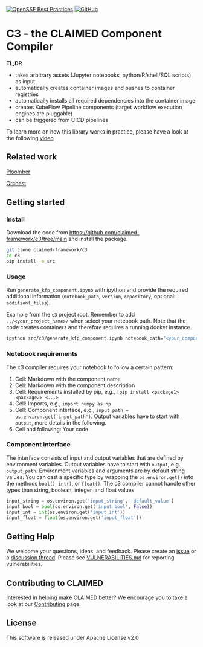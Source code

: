 [![OpenSSF Best Practices](https://bestpractices.coreinfrastructure.org/projects/6718/badge)](https://bestpractices.coreinfrastructure.org/projects/6718)
[![GitHub](https://img.shields.io/badge/issue_tracking-github-blue.svg)](https://github.com/claimed-framework/component-library/issues)



# C3 - the CLAIMED Component Compiler

**TL;DR**
- takes arbitrary assets (Jupyter notebooks, python/R/shell/SQL scripts) as input
- automatically creates container images and pushes to container registries
- automatically installs all required dependencies into the container image
- creates KubeFlow Pipeline components (target workflow execution engines are pluggable)
- can be triggered from CICD pipelines


To learn more on how this library works in practice, please have a look at the following [video](https://www.youtube.com/watch?v=FuV2oG55C5s)

## Related work
[Ploomber](https://github.com/ploomber/ploomber)

[Orchest](https://www.orchest.io/)

## Getting started 

### Install

Download the code from https://github.com/claimed-framework/c3/tree/main and install the package.

```sh
git clone claimed-framework/c3
cd c3
pip install -e src
```

### Usage

Run `generate_kfp_component.ipynb` with ipython and provide the required additional information (`notebook_path`, `version`, `repository`, optional: `additionl_files`).

Example from the `c3` project root. Remember to add `../<your_project_name>/` when select your notebook path. Note that the code creates containers and therefore requires a running docker instance.
```sh
ipython src/c3/generate_kfp_component.ipynb notebook_path="<your_component_path>" version="<X.X>" additionl_files="[file1,file2]" repository="docker.io/<your_repo>"
```

### Notebook requirements

The c3 compiler requires your notebook to follow a certain pattern:

1. Cell: Markdown with the component name
2. Cell: Markdown with the component description
3. Cell: Requirements installed by pip, e.g., `!pip install <package1> <package2> <...>`
4. Cell: Imports, e.g., `import numpy as np`
5. Cell: Component interface, e.g., `input_path = os.environ.get('input_path')`. Output variables have to start with `output`, more details in the following.
6. Cell and following: Your code

### Component interface

The interface consists of input and output variables that are defined by environment variables. Output variables have to start with `output`, e.g., `output_path`. 
Environment variables and arguments are by default string values. You can cast a specific type by wrapping the `os.environ.get()` into the methods `bool()`, `int()`, or `float()`.
The c3 compiler cannot handle other types than string, boolean, integer, and float values.

```py
input_string = os.environ.get('input_string', 'default_value')
input_bool = bool(os.environ.get('input_bool', False))
input_int = int(os.environ.get('input_int'))
input_float = float(os.environ.get('input_float'))
```

## Getting Help

We welcome your questions, ideas, and feedback. Please create an [issue](https://github.com/claimed-framework/component-library/issues) or a [discussion thread](https://github.com/claimed-framework/component-library/discussions).
Please see [VULNERABILITIES.md](VULNERABILITIES.md) for reporting vulnerabilities.

## Contributing to CLAIMED
Interested in helping make CLAIMED better? We encourage you to take a look at our 
[Contributing](CONTRIBUTING.md) page.

## License
This software is released under Apache License v2.0
